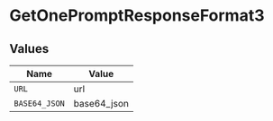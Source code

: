 # GetOnePromptResponseFormat3


## Values

| Name          | Value         |
| ------------- | ------------- |
| `URL`         | url           |
| `BASE64_JSON` | base64_json   |